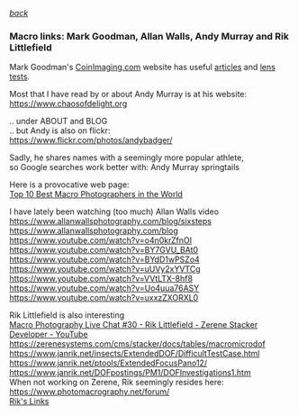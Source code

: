   *[back](index.html)* 
### Macro links:  Mark Goodman, Allan Walls, Andy Murray and Rik Littlefield  

Mark Goodman's [CoinImaging.com](https://www.coinimaging.com) website has useful [articles](https://coinimaging.com/photo_articles.html) and [lens tests](https://www.coinimaging.com/lens_tests_new.html).  

Most that I have read by or about Andy Murray is at his website:  
<https://www.chaosofdelight.org>  

.. under ABOUT and BLOG  
.. but Andy is also on flickr:  
<https://www.flickr.com/photos/andybadger/>  

Sadly, he shares names with a seemingly more popular athlete,  
so Google searches work better with:  Andy Murray springtails  

Here is a provocative web page:  
[Top 10 Best Macro Photographers in the World](https://www.topteny.com/top-10-best-macro-photographers-in-the-world/)  

I have lately been watching (too much) Allan Walls video  
<https://www.allanwallsphotography.com/blog/sixsteps>  
<https://www.allanwallsphotography.com/blog>  
<https://www.youtube.com/watch?v=o4n0krZfnOI>  
<https://www.youtube.com/watch?v=BY7GVU_BAt0>  
<https://www.youtube.com/watch?v=BYdD1wPSZo4>  
<https://www.youtube.com/watch?v=uUVy2xYVTCg>  
<https://www.youtube.com/watch?v=VVtLTX-8hf8>  
<https://www.youtube.com/watch?v=Uo4uua76ASY>  
<https://www.youtube.com/watch?v=uxxzZXORXL0>  

Rik Littlefield is also interesting  
[Macro Photography Live Chat #30 - Rik Littlefield - Zerene Stacker Developer - YouTube](https://www.youtube.com/watch?v=EYVaPqHonpE)  
<https://zerenesystems.com/cms/stacker/docs/tables/macromicrodof>  
<https://www.janrik.net/insects/ExtendedDOF/DifficultTestCase.html>  
<https://www.janrik.net/ptools/ExtendedFocusPano12/>  
<https://www.janrik.net/DOFpostings/PM1/DOFInvestigations1.htm>  
When not working on Zerene, Rik seemingly resides here:  
<https://www.photomacrography.net/forum/>  
[Rik's Links](https://www.janrik.net/RiksLinks.html)  
